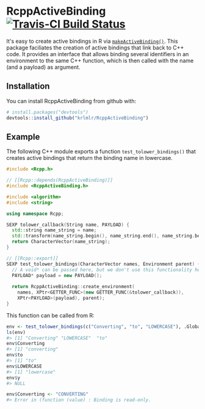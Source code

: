 
<!-- README.md is generated from README.Rmd. Please edit that file -->
RcppActiveBinding [![Travis-CI Build Status](https://travis-ci.org/krlmlr/RcppActiveBinding.svg?branch=master)](https://travis-ci.org/krlmlr/RcppActiveBinding)
===============================================================================================================================================================

It's easy to create active bindings in R via [`makeActiveBinding()`](https://www.rdocumentation.org/packages/base/versions/3.3.1/topics/bindenv). This package faciliates the creation of active bindings that link back to C++ code. It provides an interface that allows binding several identifiers in an environment to the same C++ function, which is then called with the name (and a payload) as argument.

Installation
------------

You can install RcppActiveBinding from github with:

``` r
# install.packages("devtools")
devtools::install_github("krlmlr/RcppActiveBinding")
```

Example
-------

The following C++ module exports a function `test_tolower_bindings()` that creates active bindings that return the binding name in lowercase.

``` cpp
#include <Rcpp.h>

// [[Rcpp::depends(RcppActiveBinding)]]
#include <RcppActiveBinding.h>

#include <algorithm>
#include <string>

using namespace Rcpp;

SEXP tolower_callback(String name, PAYLOAD) {
  std::string name_string = name;
  std::transform(name_string.begin(), name_string.end(), name_string.begin(), ::tolower);
  return CharacterVector(name_string);
}

// [[Rcpp::export]]
SEXP test_tolower_bindings(CharacterVector names, Environment parent) {
  // A void* can be passed here, but we don't use this functionality here
  PAYLOAD* payload = new PAYLOAD();
  
  return RcppActiveBinding::create_environment(
    names, XPtr<GETTER_FUNC>(new GETTER_FUNC(&tolower_callback)),
    XPtr<PAYLOAD>(payload), parent);
}
```

This function can be called from R:

``` r
env <- test_tolower_bindings(c("Converting", "to", "LOWERCASE"), .GlobalEnv)
ls(env)
#> [1] "Converting" "LOWERCASE"  "to"
env$Converting
#> [1] "converting"
env$to
#> [1] "to"
env$LOWERCASE
#> [1] "lowercase"
env$y
#> NULL
```

``` r
env$Converting <- "CONVERTING"
#> Error in (function (value) : Binding is read-only.
```
